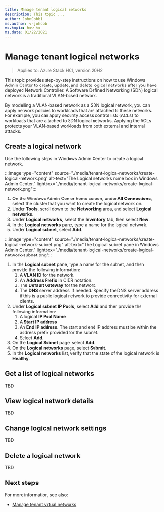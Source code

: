 ```yaml
---
title: Manage tenant logical networks
description: This topic ...
author: JohnCobb1
ms.author: v-johcob
ms.topic: how-to
ms.date: 01/22/2021
---
```


# Manage tenant logical networks

>Applies to: Azure Stack HCI, version 20H2

This topic provides step-by-step instructions on how to use Windows Admin Center to create, update, and delete logical networks after you have deployed Network Controller. A Software Defined Networking (SDN) logical network is a traditional VLAN-based network.

By modelling a VLAN-based network as a SDN logical network, you can apply network policies to workloads that are attached to these networks. For example, you can apply security access control lists (ACLs) to workloads that are attached to SDN logical networks. Applying the ACLs protects your VLAN-based workloads from both external and internal attacks.

## Create a logical network
Use the following steps in Windows Admin Center to create a logical network.

:::image type="content" source="./media/tenant-logical-networks/create-logical-network.png" alt-text="The Logical networks name box in Windows Admin Center." lightbox="./media/tenant-logical-networks/create-logical-network.png":::

1. On the Windows Admin Center home screen, under **All Connections**, select the cluster that you want to create the logical network on.
1. Under **Tools**, scroll down to the **Networking** area, and select **Logical networks**.
1. Under **Logical networks**, select the **Inventory** tab, then select **New**. 
1. In the **Logical networks** pane, type a name for the logical network.
1. Under **Logical subnet**, select **Add**.

:::image type="content" source="./media/tenant-logical-networks/create-logical-network-subnet.png" alt-text="The Logical subnet pane in Windows Admin Center." lightbox="./media/tenant-logical-networks/create-logical-network-subnet.png":::

1. In the **Logical subnet** pane, type a name for the subnet, and then provide the following information:
    1. A **VLAN ID** for the network.
    1. An **Address Prefix** in CIDR notation.
    1. The **Default Gateway** for the network.
    1. The **DNS** server address, if needed. Specify the DNS server address if this is a public logical network to provide connectivity for external clients.
1. Under **Logical subnet IP Pools**, select **Add** and then provide the following information:
    1. A logical **IP Pool Name**
    1. A **Start IP address**
    1. An **End IP address**. The start and end IP address must be within the address prefix provided for the subnet.
    1. Select **Add**.
1. On the **Logical Subnet** page, select **Add**.
1. On the **Logical networks** page, select **Submit**.
1. In the **Logical networks** list, verify that the state of the logical network is **Healthy**.

## Get a list of logical networks
TBD


## View logical network details
TBD


## Change logical network settings
TBD


## Delete a logical network
TBD


## Next steps
For more information, see also:
- [Manage tenant virtual networks]()
